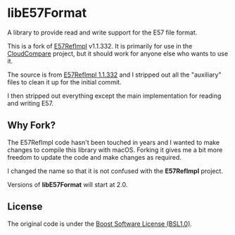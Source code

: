 libE57Format
==

A library to provide read and write support for the E57 file format.

This is a fork of [E57RefImpl](https://sourceforge.net/projects/e57-3d-imgfmt/) v1.1.332. It is primarily for use in the [CloudCompare](https://github.com/CloudCompare/CloudCompare) project, but it should work for anyone else who wants to use it.

The source is from [E57RefImpl 1.1.332](https://sourceforge.net/projects/e57-3d-imgfmt/files/E57Refimpl-src/) and I stripped out all the "auxiliary" files to clean it up for the initial commit.

I then stripped out everything except the main implementation for reading and writing E57.

Why Fork?
--

The E57RefImpl code hasn't been touched in years and I wanted to make changes to compile this library with macOS. Forking it gives me a bit more freedom to update the code and make changes as required.

I changed the name so that it is not confused with the **E57RefImpl** project.

Versions of **libE57Format** will start at 2.0.

License
--
The original code is under the [Boost Software License (BSL1.0)](https://opensource.org/licenses/BSL-1.0).
